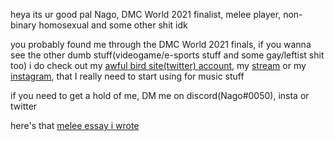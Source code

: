 heya its ur good pal Nago, DMC World 2021 finalist, melee player, non-binary homosexual and some other shit idk

you probably found me through the DMC World 2021 finals, if you wanna see the other dumb stuff(videogame/e-sports stuff and some gay/leftist shit too) i do check out my [awful bird site(twitter) account](https://twitter.com/cisinasociety), my [stream](https://twitch.tv/cisinthiseconomy) or my [instagram](https://instagram.com/cisinthiseconomy), that I really need to start using for music stuff

if you need to get a hold of me, DM me on discord(Nago#0050), insta or twitter 

here's that [melee essay i wrote](/ComparativeMeleeEssay)


